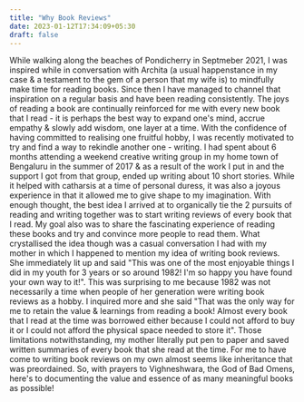 ```yaml
---
title: "Why Book Reviews"
date: 2023-01-12T17:34:09+05:30
draft: false
---
```


While walking along the beaches of Pondicherry in Septmeber 2021, I was inspired while in conversation with Archita (a usual happenstance in my case & a testament to the gem of a person that my wife is) to mindfully make time for reading books. Since then I have managed to channel that inspiration on a regular basis and have been reading consistently. The joys of reading a book are continually reinforced for me with every new book that I read - it is perhaps the best way to expand one's mind, accrue empathy & slowly add wisdom, one layer at a time. With the confidence of having committed to realising one fruitful hobby, I was recently motivated to try and find a way to rekindle another one - writing. I had spent about 6 months attending a weekend creative writing group in my home town of Bengaluru in the summer of 2017 & as a result of the work I put in and the support I got from that group, ended up writing about 10 short stories. While it helped with catharsis at a time of personal duress, it was also a joyous experience in that it allowed me to give shape to my imagination. With enough thought, the best idea I arrived at to organically tie the 2 pursuits of reading and writing together was to start writing reviews of every book that I read. My goal also was to share the fascinating experience of reading these books and try and convince more people to read them. What crystallised the idea though was a casual conversation I had with my mother in which I happened to mention my idea of writing book reviews. She immediately lit up and said "This was one of the most enjoyable things I did in my youth for 3 years or so around 1982! I'm so happy you have found your own way to it!". This was surprising to me because 1982 was not necessarily a time when people of her generation were writing book reviews as a hobby. I inquired more and she said "That was the only way for me to retain the value & learnings from reading a book! Almost every book that I read at the time was borrowed either because I could not afford to buy it or I could not afford the physical space needed to store it". Those limitations notwithstanding, my mother literally put pen to paper and saved written summaries of every book that she read at the time. For me to have come to writing book reviews on my own almost seems like inheritance that was preordained. So, with prayers to Vighneshwara, the God of Bad Omens, here's to documenting the value and essence of as many meaningful books as possible!      
